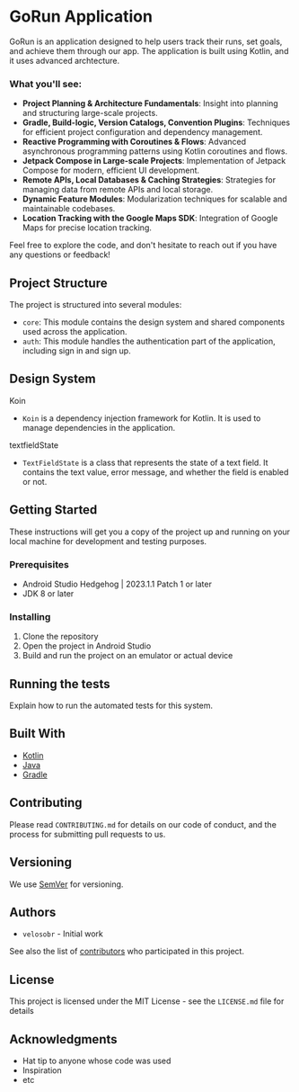 # GoRun Application

GoRun is an application designed to help users track their runs, set goals, and achieve them through our app. The application is built using Kotlin, and it uses advanced archtecture.

### What you'll see:

- **Project Planning & Architecture Fundamentals**: Insight into planning and structuring large-scale projects.
- **Gradle, Build-logic, Version Catalogs, Convention Plugins**: Techniques for efficient project configuration and dependency management.
- **Reactive Programming with Coroutines & Flows**: Advanced asynchronous programming patterns using Kotlin coroutines and flows.
- **Jetpack Compose in Large-scale Projects**: Implementation of Jetpack Compose for modern, efficient UI development.
- **Remote APIs, Local Databases & Caching Strategies**: Strategies for managing data from remote APIs and local storage.
- **Dynamic Feature Modules**: Modularization techniques for scalable and maintainable codebases.
- **Location Tracking with the Google Maps SDK**: Integration of Google Maps for precise location tracking.

Feel free to explore the code, and don't hesitate to reach out if you have any questions or feedback!

## Project Structure

The project is structured into several modules:

- `core`: This module contains the design system and shared components used across the application.
- `auth`: This module handles the authentication part of the application, including sign in and sign up.

## Design System
Koin 
- `Koin` is a dependency injection framework for Kotlin. It is used to manage dependencies in the application.


textfieldState 
- `TextFieldState` is a class that represents the state of a text field. It contains the text value, error message, and whether the field is enabled or not.


## Getting Started

These instructions will get you a copy of the project up and running on your local machine for development and testing purposes.

### Prerequisites

- Android Studio Hedgehog | 2023.1.1 Patch 1 or later
- JDK 8 or later

### Installing

1. Clone the repository
2. Open the project in Android Studio
3. Build and run the project on an emulator or actual device

## Running the tests

Explain how to run the automated tests for this system.

## Built With

- [Kotlin](https://kotlinlang.org/)
- [Java](https://www.java.com/)
- [Gradle](https://gradle.org/)

## Contributing

Please read `CONTRIBUTING.md` for details on our code of conduct, and the process for submitting pull requests to us.

## Versioning

We use [SemVer](http://semver.org/) for versioning.

## Authors

- `velosobr` - Initial work

See also the list of [contributors](https://github.com/your/project/contributors) who participated in this project.

## License

This project is licensed under the MIT License - see the `LICENSE.md` file for details

## Acknowledgments

- Hat tip to anyone whose code was used
- Inspiration
- etc
